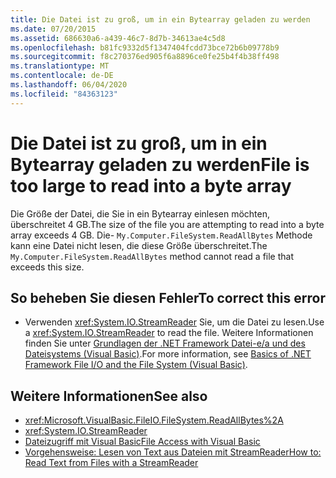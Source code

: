 ```yaml
---
title: Die Datei ist zu groß, um in ein Bytearray geladen zu werden
ms.date: 07/20/2015
ms.assetid: 686630a6-a439-46c7-8d7b-34613ae4c5d8
ms.openlocfilehash: b81fc9332d5f1347404fcdd73bce72b6b09778b9
ms.sourcegitcommit: f8c270376ed905f6a8896ce0fe25b4f4b38ff498
ms.translationtype: MT
ms.contentlocale: de-DE
ms.lasthandoff: 06/04/2020
ms.locfileid: "84363123"
---
```

# <a name="file-is-too-large-to-read-into-a-byte-array"></a><span data-ttu-id="31545-102">Die Datei ist zu groß, um in ein Bytearray geladen zu werden</span><span class="sxs-lookup"><span data-stu-id="31545-102">File is too large to read into a byte array</span></span>
<span data-ttu-id="31545-103">Die Größe der Datei, die Sie in ein Bytearray einlesen möchten, überschreitet 4 GB.</span><span class="sxs-lookup"><span data-stu-id="31545-103">The size of the file you are attempting to read into a byte array exceeds 4 GB.</span></span> <span data-ttu-id="31545-104">Die- `My.Computer.FileSystem.ReadAllBytes` Methode kann eine Datei nicht lesen, die diese Größe überschreitet.</span><span class="sxs-lookup"><span data-stu-id="31545-104">The `My.Computer.FileSystem.ReadAllBytes` method cannot read a file that exceeds this size.</span></span>  
  
## <a name="to-correct-this-error"></a><span data-ttu-id="31545-105">So beheben Sie diesen Fehler</span><span class="sxs-lookup"><span data-stu-id="31545-105">To correct this error</span></span>  
  
- <span data-ttu-id="31545-106">Verwenden <xref:System.IO.StreamReader> Sie, um die Datei zu lesen.</span><span class="sxs-lookup"><span data-stu-id="31545-106">Use a <xref:System.IO.StreamReader> to read the file.</span></span> <span data-ttu-id="31545-107">Weitere Informationen finden Sie unter [Grundlagen der .NET Framework Datei-e/a und des Dateisystems (Visual Basic)](../../developing-apps/programming/drives-directories-files/basics-of-net-framework-file-io-and-the-file-system.md).</span><span class="sxs-lookup"><span data-stu-id="31545-107">For more information, see [Basics of .NET Framework File I/O and the File System (Visual Basic)](../../developing-apps/programming/drives-directories-files/basics-of-net-framework-file-io-and-the-file-system.md).</span></span>  
  
## <a name="see-also"></a><span data-ttu-id="31545-108">Weitere Informationen</span><span class="sxs-lookup"><span data-stu-id="31545-108">See also</span></span>

- <xref:Microsoft.VisualBasic.FileIO.FileSystem.ReadAllBytes%2A>
- <xref:System.IO.StreamReader>
- [<span data-ttu-id="31545-109">Dateizugriff mit Visual Basic</span><span class="sxs-lookup"><span data-stu-id="31545-109">File Access with Visual Basic</span></span>](../../developing-apps/programming/drives-directories-files/file-access.md)
- [<span data-ttu-id="31545-110">Vorgehensweise: Lesen von Text aus Dateien mit StreamReader</span><span class="sxs-lookup"><span data-stu-id="31545-110">How to: Read Text from Files with a StreamReader</span></span>](../../developing-apps/programming/drives-directories-files/how-to-read-text-from-files-with-a-streamreader.md)
